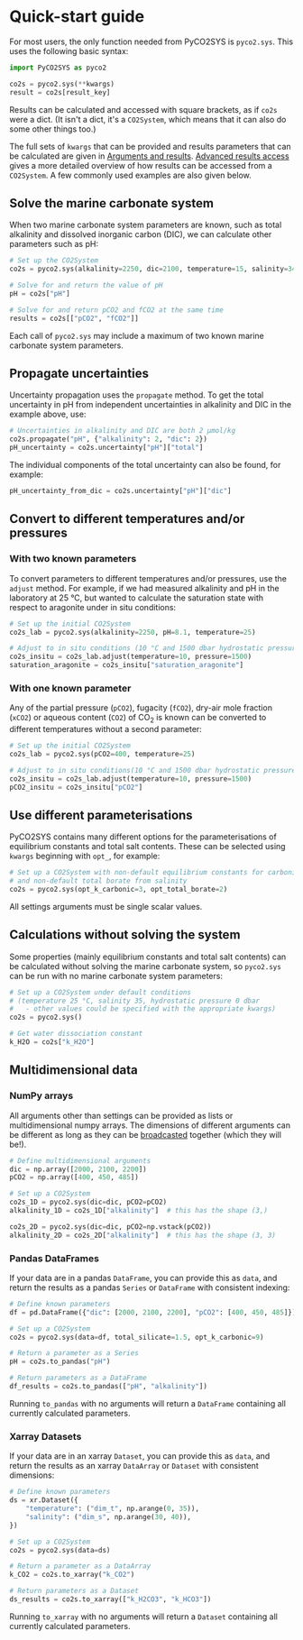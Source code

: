 # Quick-start guide

For most users, the only function needed from PyCO2SYS is `pyco2.sys`.  This uses the following basic syntax:

```python
import PyCO2SYS as pyco2

co2s = pyco2.sys(**kwargs)
result = co2s[result_key]
```

Results can be calculated and accessed with square brackets, as if `co2s` were a dict.  (It isn't a dict, it's a `CO2System`, which means that it can also do some other things too.)

The full sets of `kwargs` that can be provided and results parameters that can be calculated are given in [Arguments and results](detail.md).  [Advanced results access](results.md) gives a more detailed overview of how results can be accessed from a `CO2System`.  A few commonly used examples are also given below.

## Solve the marine carbonate system

When two marine carbonate system parameters are known, such as total alkalinity and dissolved inorganic carbon (DIC), we can calculate other parameters such as pH:

```python
# Set up the CO2System
co2s = pyco2.sys(alkalinity=2250, dic=2100, temperature=15, salinity=34)

# Solve for and return the value of pH
pH = co2s["pH"]

# Solve for and return pCO2 and fCO2 at the same time
results = co2s[["pCO2", "fCO2"]]
```

Each call of `pyco2.sys` may include a maximum of two known marine carbonate system parameters.

## Propagate uncertainties

Uncertainty propagation uses the `propagate` method.  To get the total uncertainty in pH from independent uncertainties in alkalinity and DIC in the example above, use:

```python
# Uncertainties in alkalinity and DIC are both 2 µmol/kg
co2s.propagate("pH", {"alkalinity": 2, "dic": 2})
pH_uncertainty = co2s.uncertainty["pH"]["total"]
```

The individual components of the total uncertainty can also be found, for example:

```python
pH_uncertainty_from_dic = co2s.uncertainty["pH"]["dic"]
```

## Convert to different temperatures and/or pressures

### With two known parameters

To convert parameters to different temperatures and/or pressures, use the `adjust` method.  For example, if we had measured alkalinity and pH in the laboratory at 25 °C, but wanted to calculate the saturation state with respect to aragonite under in situ conditions:

```python
# Set up the initial CO2System
co2s_lab = pyco2.sys(alkalinity=2250, pH=8.1, temperature=25)

# Adjust to in situ conditions (10 °C and 1500 dbar hydrostatic pressure)
co2s_insitu = co2s_lab.adjust(temperature=10, pressure=1500)
saturation_aragonite = co2s_insitu["saturation_aragonite"]
```

### With one known parameter

Any of the partial pressure (`pCO2`), fugacity (`fCO2`), dry-air mole fraction (`xCO2`) or aqueous content (`CO2`) of CO<sub>2</sub> is known can be converted to different temperatures without a second parameter:

```python
# Set up the initial CO2System
co2s_lab = pyco2.sys(pCO2=400, temperature=25)

# Adjust to in situ conditions(10 °C and 1500 dbar hydrostatic pressure)
co2s_insitu = co2s_lab.adjust(temperature=10, pressure=1500)
pCO2_insitu = co2s_insitu["pCO2"]
```

## Use different parameterisations

PyCO2SYS contains many different options for the parameterisations of equilibrium constants and total salt contents.  These can be selected using `kwargs` beginning with `opt_`, for example:

```python
# Set up a CO2System with non-default equilibrium constants for carbonic acid
# and non-default total borate from salinity
co2s = pyco2.sys(opt_k_carbonic=3, opt_total_borate=2)
```

All settings arguments must be single scalar values.

## Calculations without solving the system

Some properties (mainly equilibrium constants and total salt contents) can be calculated without solving the marine carbonate system, so `pyco2.sys` can be run with no marine carbonate system parameters:

```python
# Set up a CO2System under default conditions 
# (temperature 25 °C, salinity 35, hydrostatic pressure 0 dbar
#   - other values could be specified with the appropriate kwargs)
co2s = pyco2.sys()

# Get water dissociation constant
k_H2O = co2s["k_H2O"]
```

## Multidimensional data

### NumPy arrays

All arguments other than settings can be provided as lists or multidimensional numpy arrays.  The dimensions of different arguments can be different as long as they can be [broadcasted](https://numpy.org/doc/stable/user/basics.broadcasting.html) together (which they will be!).

```python
# Define multidimensional arguments
dic = np.array([2000, 2100, 2200])
pCO2 = np.array([400, 450, 485])

# Set up a CO2System
co2s_1D = pyco2.sys(dic=dic, pCO2=pCO2)
alkalinity_1D = co2s_1D["alkalinity"]  # this has the shape (3,)

co2s_2D = pyco2.sys(dic=dic, pCO2=np.vstack(pCO2))
alkalinity_2D = co2s_2D["alkalinity"]  # this has the shape (3, 3)
```

### Pandas DataFrames

If your data are in a pandas `DataFrame`, you can provide this as `data`, and return the results as a pandas `Series` or `DataFrame` with consistent indexing:

```python
# Define known parameters
df = pd.DataFrame({"dic": [2000, 2100, 2200], "pCO2": [400, 450, 485]})

# Set up a CO2System
co2s = pyco2.sys(data=df, total_silicate=1.5, opt_k_carbonic=9)

# Return a parameter as a Series
pH = co2s.to_pandas("pH")

# Return parameters as a DataFrame
df_results = co2s.to_pandas(["pH", "alkalinity"])
```

Running `to_pandas` with no arguments will return a `DataFrame` containing all currently calculated parameters.

### Xarray Datasets

If your data are in an xarray `Dataset`, you can provide this as `data`, and return the results as an xarray `DataArray` or `Dataset` with consistent dimensions:

```python
# Define known parameters
ds = xr.Dataset({
    "temperature": ("dim_t", np.arange(0, 35)),
    "salinity": ("dim_s", np.arange(30, 40)),
})

# Set up a CO2System
co2s = pyco2.sys(data=ds)

# Return a parameter as a DataArray
k_CO2 = co2s.to_xarray("k_CO2")

# Return parameters as a Dataset
ds_results = co2s.to_xarray(["k_H2CO3", "k_HCO3"])
```

Running `to_xarray` with no arguments will return a `Dataset` containing all currently calculated parameters.
